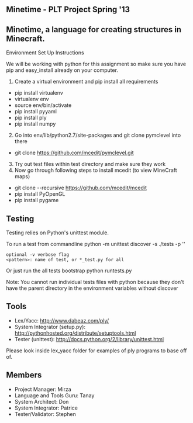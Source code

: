 ## Minetime - PLT Project Spring '13 ##

Minetime, a language for creating structures in Minecraft.
---------------------------------------------------------
Environment Set Up Instructions

We will be working with python for this assignment so make sure you have pip and
easy_install already on your computer.

1. Create a virtual environment and pip install all requirements
  * pip install virtualenv
  * virtualenv env
  * source env/bin/activate
  * pip install pyyaml
  * pip install ply
  * pip install numpy

2. Go into env/lib/python2.7/site-packages and git clone pymclevel into there
  * git clone https://github.com/mcedit/pymclevel.git
3. Try out test files within test directory and make sure they work
4. Now go through following steps to install mcedit (to view MineCraft maps)
  * git clone --recursive https://github.com/mcedit/mcedit
  * pip install PyOpenGL
  * pip install pygame

Testing
-------
Testing relies on Python's unittest module.

To run a test from commandline
    python -m unittest discover -s  ./tests -p '<pattern>'

    optional -v verbose flag
    <pattern>: name of test, or *_test.py for all

Or just run the all tests bootstrap
    python runtests.py

Note: You cannot run individual tests files with python because they don't have
the parent directory in the environment variables without discover

Tools
-----
* Lex/Yacc: http://www.dabeaz.com/ply/
* System Integrator (setup.py): http://pythonhosted.org/distribute/setuptools.html
* Tester (unittest): http://docs.python.org/2/library/unittest.html

Please look inside lex_yacc folder for examples of ply programs to base off of.

Members
-------
* Project Manager:            Mirza
* Language and Tools Guru:    Tanay
* System Architect:           Don
* System Integrator:          Patrice
* Tester/Validator:           Stephen

